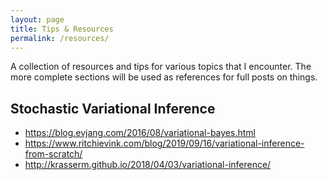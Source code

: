 ```yaml
---
layout: page
title: Tips & Resources
permalink: /resources/
---
```


A collection of resources and tips for various topics that I encounter.
The more complete sections will be used as references for full posts on things.

## Stochastic Variational Inference

- https://blog.evjang.com/2016/08/variational-bayes.html
- https://www.ritchievink.com/blog/2019/09/16/variational-inference-from-scratch/
- http://krasserm.github.io/2018/04/03/variational-inference/
